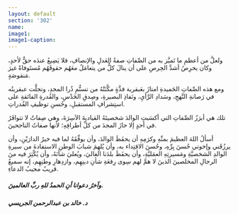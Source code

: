 ```yaml
---
layout: default
section: '302'
name:
image1: 
image1-caption: 
---
```


ولعلَّ من أعظمِ ما تَميَّز به من الصِّفاتِ صفةُ العَدلِ والإنصافِ، فلا يَضِيعُ عندَه حقٌّ لأحدٍ، وكان يحرِصُ أشدَّ الحِرصِ على أن ينالَ كلُّ من يتعامَلُ معَهُم حقوقَهُم مُستَوفاةً غيرَ مَنقوصَةٍ.

ومع هذه الصِّفاتِ الحَميدةِ امتازَ بعَبقرية فذَّةٍ مكَّنَتْهُ من تسنُّمِ ذُرا المجدِ، وتجلَّت عبقريتُه في رَصانةِ النَّهجِ، وسَدادِ الرَّأيِ، ونَفاذِ البصيرةِ، وصِدقِ الحَدْسِ، والقُدرةِ الفائقةِ على استِشرافِ المستقبلِ، وحُسنِ توظيفِ القُدراتِ.

تلك هي أبرَزُ الصِّفاتِ التي أكسَبتِ الوالدَ شخصيتَهُ القياديةَ الآسِرَةَ، وهي صِفاتٌ لا تتوافَرُ في أحدٍ إلا حازَ المجدَ من كلِّ أطرافِهِ؛ لأنها صفاتُ الناجحينَ.

أسألُ اللهَ العظيمَ بمنِّهِ وكرَمِهِ أن يحفَظَ الوالدَ، وأن يوفِّقَهُ لما فيه خيرُ الدارَيْنِ، وأن يرزُقَني وإخوتي حُسنَ بِرِّهِ، وحُسنَ الاقتِداء به، وأن يُلهِمَ شبابَ الوطنِ الاستفادةَ من سيرةِ الوالدِ الشخصيَّةِ ومَسيرتِهِ العمَليَّةِ، وأن يحفَظَ بلدَنا الغاليَ، ويُعليَ شأنَهُ، وأن يُكْثِرَ فيه منَ الرجالِ المخلصينَ الذينَ لا همَّ لهم سِوى رِفعَةِ شأنِ دينِهِم، وازدِهارِ وطنِهِم، إنه سميعٌ قريبٌ مجيبُ الدعاءِ.

<h5 class="center">
وآخرُ دعوانا أنِ الحمدُ للهِ ربِّ العالمينَ.
</h5>
<h5 class="left">
د. خالد بن عبدالرحمن الجريسي
</h5>